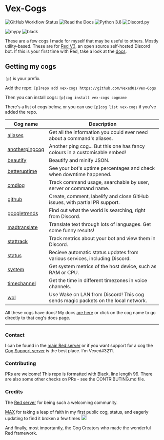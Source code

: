 # Vex-Cogs

![GitHub Workflow Status](https://img.shields.io/github/workflow/status/Vexed01/Vex-Cogs/Checks?label=checks&style=for-the-badge)
![Read the Docs](https://img.shields.io/readthedocs/vex-cogs?style=for-the-badge)
![Python 3.8](https://img.shields.io/badge/python-v3.8-blue?style=for-the-badge)
![Discord.py](https://img.shields.io/badge/discord-py-blue?style=for-the-badge)

![mypy](https://img.shields.io/badge/mypy-checked-brightgreen?style=for-the-badge)
![black](https://img.shields.io/badge/style-black-000000?style=for-the-badge&?link=https://github.com/psf/black)

These are a few cogs I made for myself that may be useful to others. Mostly utility-based.
These are for [Red V3](https://github.com/Cog-Creators/Red-DiscordBot/), an open source self-hosted Discord bot. If this is your first time with Red,
take a look at the [docs](https://docs.discord.red).

## Getting my cogs

`[p]` is your prefix.

Add the repo: `[p]repo add vex-cogs https://github.com/Vexed01/Vex-Cogs`

Then you can install cogs: `[p]cog install vex-cogs cogname`

There's a list of cogs below, or you can use `[p]cog list vex-cogs` if you've added the repo.

| Cog name | Description |
| --- | --- |
| [aliases](https://s.vexcodes.com/c/aliases) | Get all the information you could ever need about a command's aliases. |
| [anotherpingcog](https://s.vexcodes.com/c/anotherpingcog) | Another ping cog... But this one has fancy colours in a customisable embed! |
| [beautify](https://s.vexcodes.com/c/beautify) | Beautify and minify JSON.
| [betteruptime](https://s.vexcodes.com/c/betteruptime) | See your bot's uptime percentages and check when downtime happened. |
| [cmdlog](https://s.vexcodes.com/c/cmdlog) | Track command usage, searchable by user, server or command name.
| [github](https://s.vexcodes.com/c/github) | Create, comment, labelify and close GitHub issues, with partial PR support. |
| [googletrends](https://s.vexcodes.com/c/googletrends) | Find out what the world is searching, right from Discord. |
| [madtranslate](https://s.vexcodes.com/c/madtranslate) | Translate text through lots of languages. Get some funny results! |
| [stattrack](https://s.vexcodes.com/c/stattrack) | Track metrics about your bot and view them in Discord. |
| [status](https://s.vexcodes.com/c/status) | Recieve automatic status updates from various services, including Discord. |
| [system](https://s.vexcodes.com/c/system) | Get system metrics of the host device, such as RAM or CPU. |
| [timechannel](https://s.vexcodes.com/c/timechannel) | Get the time in different timezones in voice channels. |
| [wol](https://s.vexcodes.com/c/wol) | Use Wake on LAN from Discord! This cog sends magic packets on the local network.

All these cogs have docs! My docs [are here](https://cogdocs.vexcodes.com/en/latest) or click on the cog name to go directly to that cog's docs page.

---

### Contact

I can be found in the [main Red server](https://discord.gg/red) or if you want support for a cog the [Cog Support server](https://discord.gg/GET4DVk) is the best place. I'm Vexed#3211.

### Contributing

PRs are welcome! This repo is formatted with Black, line length 99. There are also some other checks on PRs - see the CONTRIBUTING.md file.

### Credits

The [Red server](https://discord.gg/red) for being such a welcoming community.

[MAX](https://github.com/maxbooiii) for taking a leap of faith in my first public cog, status, and eagerly updating to find it broken a few times
<img src="https://media.discordapp.net/attachments/133251234164375552/813322657185136650/aha.png" alt="aha" width="18" height="18">

And finally, most importantly, the Cog Creators who made the wonderful Red framework.
